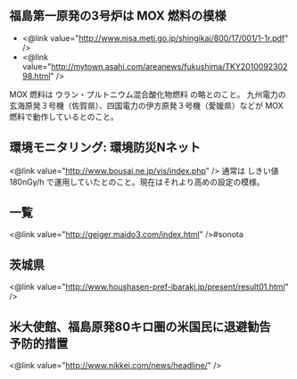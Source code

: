 ## 福島第一原発の3号炉は MOX 燃料の模様


*  <@link value="http://www.nisa.meti.go.jp/shingikai/800/17/001/1-1r.pdf" />
*  <@link value="http://mytown.asahi.com/areanews/fukushima/TKY201009230298.html" />


MOX 燃料は ウラン・プルトニウム混合酸化物燃料 の略とのこと。
九州電力の玄海原発３号機（佐賀県）、四国電力の伊方原発３号機（愛媛県）などが MOX 燃料で動作しているとのこと。


## 環境モニタリング: 環境防災Nネット

<@link value="http://www.bousai.ne.jp/vis/index.php" />
通常は しきい値 180nGy/h で運用していたとのこと。現在はそれより高めの設定の模様。


## 一覧

<@link value="http://geiger.maido3.com/index.html" />#sonota


## 茨城県

<@link value="http://www.houshasen-pref-ibaraki.jp/present/result01.html" />


## 米大使館、福島原発80キロ圏の米国民に退避勧告　予防的措置 

<@link value="http://www.nikkei.com/news/headline/" />

